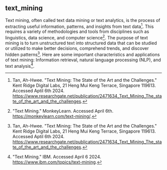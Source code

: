 ## text_mining

Text mining, often called text data mining or text analytics, is the process of extracting 
useful information, patterns, and insights from text data[^Tanmining]. 
This requires a variety of methodologies and tools from disciplines such as linguistics, 
data science, and computer science[^monkmining]. The purpose of text mining is to turn unstructured text 
into structured data that can be studied or utilized to make better decisions, comprehend trends, 
and discover hidden patterns[^Tanmining]. Here are some important characteristics and applications of text mining: 
Information retrieval, natural language processing (NLP), and text analysis[^ibmminig].

[^Tanmining]:Tan, Ah-Hwee. "Text Mining: The State of the Art and the Challenges." Kent Ridge Digital Labs, 21 Heng Mui Keng Terrace, Singapore 119613. Accessed Aptil 6th 2024. https://www.researchgate.net/publication/2471634_Text_Mining_The_state_of_the_art_and_the_challenges.
[^monkmining]:"Text Mining." MonkeyLearn. Accessed April 6th. https://monkeylearn.com/text-mining/.
[^ibmminig]: "Text Mining." IBM. Accessed April 6 2024. https://www.ibm.com/topics/text-mining.
